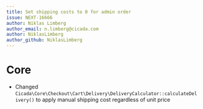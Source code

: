 ```yaml
---
title: Set shipping costs to 0 for admin order
issue: NEXT-16666
author: Niklas Limberg
author_email: n.limberg@cicada.com
author: NiklasLimberg
author_github: NiklasLimberg
---
```

# Core
* Changed `Cicada\Core\Checkout\Cart\Delivery\DeliveryCalculator::calculateDelivery()` to apply manual shipping cost regardless of unit price
